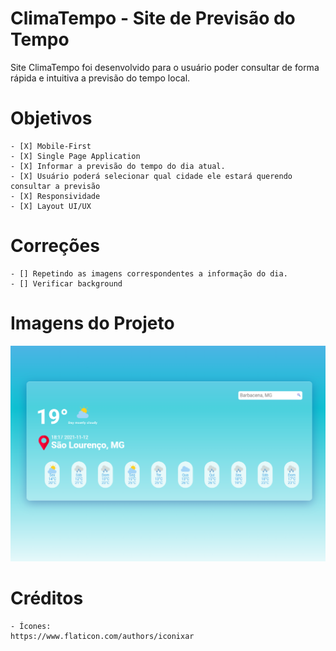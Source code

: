 # ClimaTempo - Site de Previsão do Tempo

Site ClimaTempo foi desenvolvido para o usuário poder consultar de forma rápida e intuitiva a previsão do tempo local.

# Objetivos
    - [X] Mobile-First
    - [X] Single Page Application
    - [X] Informar a previsão do tempo do dia atual.
    - [X] Usuário poderá selecionar qual cidade ele estará querendo consultar a previsão
    - [X] Responsividade
    - [X] Layout UI/UX 

# Correções
    - [] Repetindo as imagens correspondentes a informação do dia.
    - [] Verificar background

# Imagens do Projeto

<img src="./imgs/Screenshot_2.png">

# Créditos
    - Ícones: 
    https://www.flaticon.com/authors/iconixar
